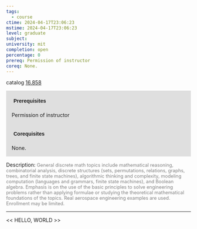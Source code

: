 ```yaml
---
tags:
  - course
ctime: 2024-04-17T23:06:23
mstime: 2024-04-17T23:06:23
level: graduate
subject: 
university: mit
completion: open
percentage: 0
prereq: Permission of instructor
coreq: None.
---
```


catalog [16.858](http://student.mit.edu/catalog/m16b.html#16.858)

<span style="display: block; padding: 15px; background-color: rgb(100, 100, 100, 0.2);"><font id="m_prereq1491_0" style="display: block; font-family: Arial, sans-serif; font-weight: bold; padding: 5px">Prerequisites</font><br><span id="prereq1491_0">Permission of instructor</span></span>
<span style="display: block; padding: 15px; background-color: rgb(100, 100, 100, 0.2);"><font id="m_coreq1491_0" style="display: block; font-family: Arial, sans-serif; font-weight: bold; padding: 5px">Corequisites</font><br><span id="coreq1491_0">None.</span></span>

<font style="">Description:</font>
<font style="color: grey; font-size: 0.8rem;">General discrete math topics include mathematical reasoning, combinatorial analysis, discrete structures (sets, permutations, relations, graphs, trees, and finite state machines), algorithmic thinking and complexity, modeling computation (languages and grammars, finite state machines), and Boolean algebra. Emphasis is on the use of the basic principles to solve engineering problems rather than applying formulae or studying the theoretical mathematical foundations of the topics. Real aerospace engineering examples are used. Enrollment may be limited.</font>



---

<< HELLO, WORLD >>
